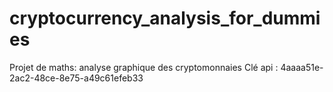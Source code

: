 # cryptocurrency_analysis_for_dummies
Projet de maths: analyse graphique des cryptomonnaies 
Clé api : 4aaaa51e-2ac2-48ce-8e75-a49c61efeb33